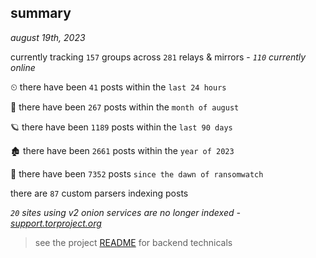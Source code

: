 
## summary
_august 19th, 2023_

currently tracking `157` groups across `281` relays & mirrors - _`110` currently online_

⏲ there have been `41` posts within the `last 24 hours`

🦈 there have been `267` posts within the `month of august`

🪐 there have been `1189` posts within the `last 90 days`

🏚 there have been `2661` posts within the `year of 2023`

🦕 there have been `7352` posts `since the dawn of ransomwatch`

there are `87` custom parsers indexing posts

_`20` sites using v2 onion services are no longer indexed - [support.torproject.org](https://support.torproject.org/onionservices/v2-deprecation/)_

> see the project [README](https://github.com/joshhighet/ransomwatch#ransomwatch--) for backend technicals
